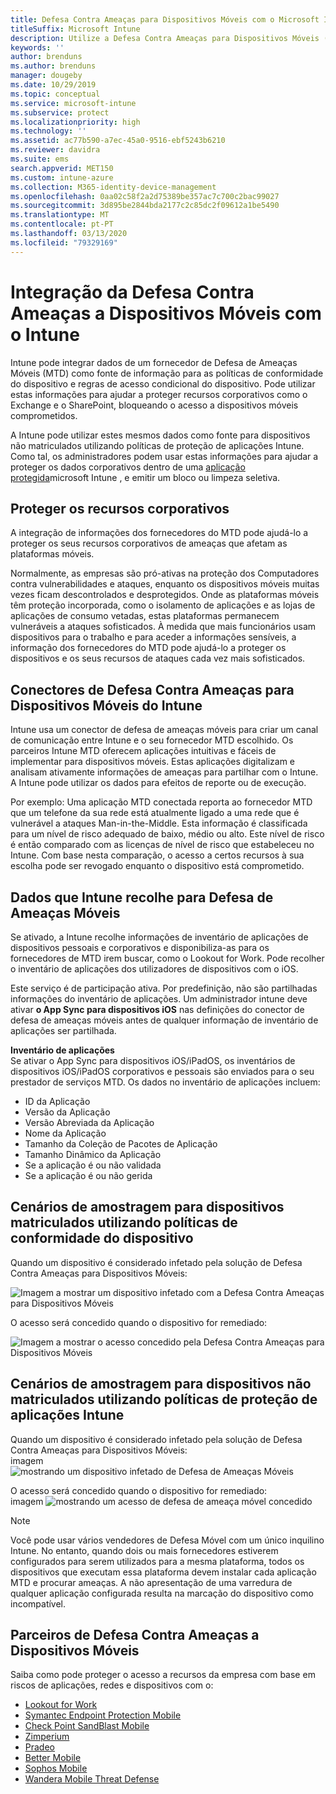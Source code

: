 ```yaml
---
title: Defesa Contra Ameaças para Dispositivos Móveis com o Microsoft Intune
titleSuffix: Microsoft Intune
description: Utilize a Defesa Contra Ameaças para Dispositivos Móveis (MTD) do Intune em conjunto com o seu parceiro de Defesa Contra Ameaças para Dispositivos Móveis para proteger o acesso aos recursos empresariais com base no risco dos dispositivos.
keywords: ''
author: brenduns
ms.author: brenduns
manager: dougeby
ms.date: 10/29/2019
ms.topic: conceptual
ms.service: microsoft-intune
ms.subservice: protect
ms.localizationpriority: high
ms.technology: ''
ms.assetid: ac77b590-a7ec-45a0-9516-ebf5243b6210
ms.reviewer: davidra
ms.suite: ems
search.appverid: MET150
ms.custom: intune-azure
ms.collection: M365-identity-device-management
ms.openlocfilehash: 0aa02c58f2a2d75389be357ac7c700c2bac99027
ms.sourcegitcommit: 3d895be2844bda2177c2c85dc2f09612a1be5490
ms.translationtype: MT
ms.contentlocale: pt-PT
ms.lasthandoff: 03/13/2020
ms.locfileid: "79329169"
---
```

# <a name="mobile-threat-defense-integration-with-intune"></a>Integração da Defesa Contra Ameaças a Dispositivos Móveis com o Intune

Intune pode integrar dados de um fornecedor de Defesa de Ameaças Móveis (MTD) como fonte de informação para as políticas de conformidade do dispositivo e regras de acesso condicional do dispositivo. Pode utilizar estas informações para ajudar a proteger recursos corporativos como o Exchange e o SharePoint, bloqueando o acesso a dispositivos móveis comprometidos.

A Intune pode utilizar estes mesmos dados como fonte para dispositivos não matriculados utilizando políticas de proteção de aplicações Intune. Como tal, os administradores podem usar estas informações para ajudar a proteger os dados corporativos dentro de uma [aplicação protegida](../apps/apps-supported-intune-apps.md)microsoft Intune , e emitir um bloco ou limpeza seletiva.

## <a name="protect-corporate-resources"></a>Proteger os recursos corporativos

A integração de informações dos fornecedores do MTD pode ajudá-lo a proteger os seus recursos corporativos de ameaças que afetam as plataformas móveis.  

Normalmente, as empresas são pró-ativas na proteção dos Computadores contra vulnerabilidades e ataques, enquanto os dispositivos móveis muitas vezes ficam descontrolados e desprotegidos. Onde as plataformas móveis têm proteção incorporada, como o isolamento de aplicações e as lojas de aplicações de consumo vetadas, estas plataformas permanecem vulneráveis a ataques sofisticados. À medida que mais funcionários usam dispositivos para o trabalho e para aceder a informações sensíveis, a informação dos fornecedores do MTD pode ajudá-lo a proteger os dispositivos e os seus recursos de ataques cada vez mais sofisticados.

## <a name="intune-mobile-threat-defense-connectors"></a>Conectores de Defesa Contra Ameaças para Dispositivos Móveis do Intune

Intune usa um conector de defesa de ameaças móveis para criar um canal de comunicação entre Intune e o seu fornecedor MTD escolhido. Os parceiros Intune MTD oferecem aplicações intuitivas e fáceis de implementar para dispositivos móveis. Estas aplicações digitalizam e analisam ativamente informações de ameaças para partilhar com o Intune. A Intune pode utilizar os dados para efeitos de reporte ou de execução.

Por exemplo: Uma aplicação MTD conectada reporta ao fornecedor MTD que um telefone da sua rede está atualmente ligado a uma rede que é vulnerável a ataques Man-in-the-Middle. Esta informação é classificada para um nível de risco adequado de baixo, médio ou alto. Este nível de risco é então comparado com as licenças de nível de risco que estabeleceu no Intune. Com base nesta comparação, o acesso a certos recursos à sua escolha pode ser revogado enquanto o dispositivo está comprometido.

## <a name="data-that-intune-collects-for-mobile-threat-defense"></a>Dados que Intune recolhe para Defesa de Ameaças Móveis

Se ativado, a Intune recolhe informações de inventário de aplicações de dispositivos pessoais e corporativos e disponibiliza-as para os fornecedores de MTD irem buscar, como o Lookout for Work. Pode recolher o inventário de aplicações dos utilizadores de dispositivos com o iOS.

Este serviço é de participação ativa. Por predefinição, não são partilhadas informações do inventário de aplicações. Um administrador intune deve ativar **o App Sync para dispositivos iOS** nas definições do conector de defesa de ameaças móveis antes de qualquer informação de inventário de aplicações ser partilhada.

**Inventário de aplicações**  
Se ativar o App Sync para dispositivos iOS/iPadOS, os inventários de dispositivos iOS/iPadOS corporativos e pessoais são enviados para o seu prestador de serviços MTD. Os dados no inventário de aplicações incluem:

- ID da Aplicação
- Versão da Aplicação
- Versão Abreviada da Aplicação
- Nome da Aplicação
- Tamanho da Coleção de Pacotes de Aplicação
- Tamanho Dinâmico da Aplicação
- Se a aplicação é ou não validada
- Se a aplicação é ou não gerida

## <a name="sample-scenarios-for-enrolled-devices-using-device-compliance-policies"></a>Cenários de amostragem para dispositivos matriculados utilizando políticas de conformidade do dispositivo

Quando um dispositivo é considerado infetado pela solução de Defesa Contra Ameaças para Dispositivos Móveis:

![Imagem a mostrar um dispositivo infetado com a Defesa Contra Ameaças para Dispositivos Móveis](./media/mobile-threat-defense/MTD-image-1.png)

O acesso será concedido quando o dispositivo for remediado:

![Imagem a mostrar o acesso concedido pela Defesa Contra Ameaças para Dispositivos Móveis](./media/mobile-threat-defense/MTD-image-2.png)

## <a name="sample-scenarios-for-unenrolled-devices-using-intune-app-protection-policies"></a>Cenários de amostragem para dispositivos não matriculados utilizando políticas de proteção de aplicações Intune

Quando um dispositivo é considerado infetado pela solução de Defesa Contra Ameaças para Dispositivos Móveis:<br>
imagem ![mostrando um dispositivo infetado de Defesa de Ameaças Móveis](./media/mobile-threat-defense/MTD-image-3.png)

O acesso será concedido quando o dispositivo for remediado:<br>
imagem ![mostrando um acesso de defesa de ameaça móvel concedido](./media/mobile-threat-defense/MTD-image-4.png)

> [!NOTE]
> Você pode usar vários vendedores de Defesa Móvel com um único inquilino Intune. No entanto, quando dois ou mais fornecedores estiverem configurados para serem utilizados para a mesma plataforma, todos os dispositivos que executam essa plataforma devem instalar cada aplicação MTD e procurar ameaças. A não apresentação de uma varredura de qualquer aplicação configurada resulta na marcação do dispositivo como incompatível. 

## <a name="mobile-threat-defense-partners"></a>Parceiros de Defesa Contra Ameaças a Dispositivos Móveis

Saiba como pode proteger o acesso a recursos da empresa com base em riscos de aplicações, redes e dispositivos com o:

- [Lookout for Work](lookout-mobile-threat-defense-connector.md)
- [Symantec Endpoint Protection Mobile](skycure-mobile-threat-defense-connector.md)
- [Check Point SandBlast Mobile](checkpoint-sandblast-mobile-mobile-threat-defense-connector.md)
- [Zimperium](zimperium-mobile-threat-defense-connector.md)
- [Pradeo](pradeo-mobile-threat-defense-connector.md)
- [Better Mobile](better-mobile-threat-defense-connector.md)
- [Sophos Mobile](sophos-mtd-connector.md)
- [Wandera Mobile Threat Defense](wandera-mtd-connector.md)
